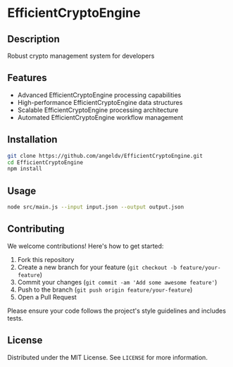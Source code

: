 # EfficientCryptoEngine

## Description

Robust crypto management system for developers

## Features

- Advanced EfficientCryptoEngine processing capabilities
- High-performance EfficientCryptoEngine data structures
- Scalable EfficientCryptoEngine processing architecture
- Automated EfficientCryptoEngine workflow management
## Installation

```bash
git clone https://github.com/angeldv/EfficientCryptoEngine.git
cd EfficientCryptoEngine
npm install
```

## Usage

```bash
node src/main.js --input input.json --output output.json
```

## Contributing

We welcome contributions! Here's how to get started:

1. Fork this repository
2. Create a new branch for your feature (`git checkout -b feature/your-feature`)
3. Commit your changes (`git commit -am 'Add some awesome feature'`)
4. Push to the branch (`git push origin feature/your-feature`)
5. Open a Pull Request

Please ensure your code follows the project's style guidelines and includes tests.

## License

Distributed under the MIT License. See `LICENSE` for more information.
